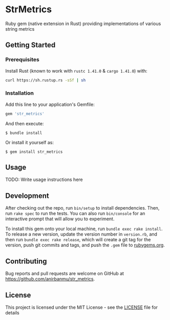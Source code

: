 # StrMetrics

Ruby gem (native extension in Rust) providing implementations of various string metrics

## Getting Started
### Prerequisites

Install Rust (known to work with `rustc 1.41.0` & `cargo 1.41.0`) with:

```sh
curl https://sh.rustup.rs -sSf | sh
```

### Installation

Add this line to your application's Gemfile:

```ruby
gem 'str_metrics'
```

And then execute:

    $ bundle install

Or install it yourself as:

    $ gem install str_metrics

## Usage

TODO: Write usage instructions here

## Development

After checking out the repo, run `bin/setup` to install dependencies. Then, run `rake spec` to run the tests. You can also run `bin/console` for an interactive prompt that will allow you to experiment.

To install this gem onto your local machine, run `bundle exec rake install`. To release a new version, update the version number in `version.rb`, and then run `bundle exec rake release`, which will create a git tag for the version, push git commits and tags, and push the `.gem` file to [rubygems.org](https://rubygems.org).

## Contributing

Bug reports and pull requests are welcome on GitHub at https://github.com/anirbanmu/str_metrics.

## License

This project is licensed under the MIT License - see the [LICENSE](LICENSE) file for details
